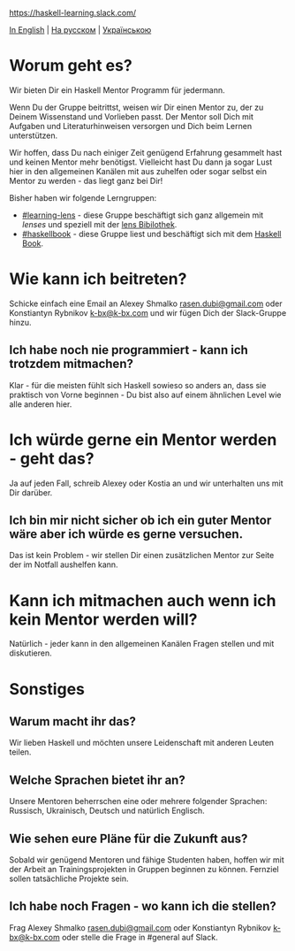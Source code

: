https://haskell-learning.slack.com/

[In English](https://github.com/haskell-learning-group/haskell-learning-group/blob/master/README.md) | [На русском](https://github.com/haskell-learning-group/haskell-learning-group/blob/master/README.ru.md) | [Українською](https://github.com/haskell-learning-group/haskell-learning-group/blob/master/README.uk.md)

# Worum geht es?
Wir bieten Dir ein Haskell Mentor Programm für jedermann.

Wenn Du der Gruppe beitrittst, weisen wir Dir einen Mentor zu, der zu Deinem Wissenstand und Vorlieben passt. Der Mentor soll Dich mit Aufgaben und Literaturhinweisen versorgen und Dich beim Lernen unterstützen.

Wir hoffen, dass Du nach einiger Zeit genügend Erfahrung gesammelt hast und keinen Mentor mehr benötigst. Vielleicht hast Du dann ja sogar Lust hier in den allgemeinen Kanälen mit aus zuhelfen oder sogar selbst ein Mentor zu werden - das liegt ganz bei Dir!

Bisher haben wir folgende Lerngruppen:

- [#learning-lens](https://haskell-learning.slack.com/messages/learning-lens/) - diese Gruppe beschäftigt sich ganz allgemein mit *lenses* und speziell mit der [lens Bibilothek](https://hackage.haskell.org/package/lens).
- [#haskellbook](https://haskell-learning.slack.com/messages/haskellbook/) - diese Gruppe liest und beschäftigt sich mit dem [Haskell Book](http://haskellbook.com/).

# Wie kann ich beitreten?
Schicke einfach eine Email an Alexey Shmalko  <rasen.dubi@gmail.com> oder Konstiantyn Rybnikov <k-bx@k-bx.com> und wir fügen Dich der Slack-Gruppe hinzu.

## Ich habe noch nie programmiert - kann ich trotzdem mitmachen?
Klar - für die meisten fühlt sich Haskell sowieso so anders an, dass sie praktisch von Vorne beginnen - Du bist also auf einem ähnlichen Level wie alle anderen hier.

# Ich würde gerne ein Mentor werden - geht das?
Ja auf jeden Fall, schreib Alexey oder Kostia an und wir unterhalten uns mit Dir darüber.

## Ich bin mir nicht sicher ob ich ein guter Mentor wäre aber ich würde es gerne versuchen.
Das ist kein Problem - wir stellen Dir einen zusätzlichen Mentor zur Seite der im Notfall aushelfen kann.

# Kann ich mitmachen auch wenn ich kein Mentor werden will?
Natürlich - jeder kann in den allgemeinen Kanälen Fragen stellen und mit diskutieren.

# Sonstiges

## Warum macht ihr das?
Wir lieben Haskell und möchten unsere Leidenschaft mit anderen Leuten teilen.

## Welche Sprachen bietet ihr an?
Unsere Mentoren beherrschen eine oder mehrere folgender Sprachen: Russisch, Ukrainisch, Deutsch und natürlich Englisch.

## Wie sehen eure Pläne für die Zukunft aus?
Sobald wir genügend Mentoren und fähige Studenten haben, hoffen wir mit der Arbeit an Trainingsprojekten in Gruppen beginnen zu können. Fernziel sollen tatsächliche Projekte sein.

## Ich habe noch Fragen - wo kann ich die stellen?
Frag Alexey Shmalko <rasen.dubi@gmail.com> oder Konstiantyn Rybnikov <k-bx@k-bx.com> oder stelle die Frage in #general auf Slack.
